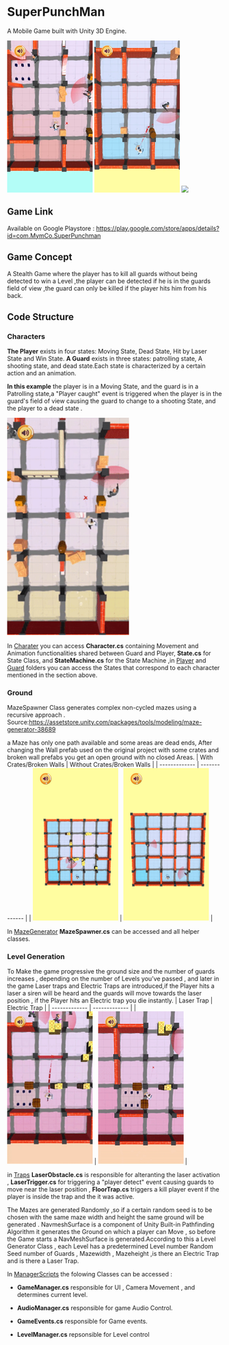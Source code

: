 # SuperPunchMan
<body>
  
A Mobile Game built with Unity 3D Engine.
  
</body>

<img SRC="RobbersRace/Media/Photo1.png" width="200">  <img SRC="RobbersRace/Media/Photo2.png" width="200"> <img SRC="RobbersRace/Media/ezgif.com-gif-maker.gif" width="285">
<body>
  
## Game Link 
  
  Available on Google Playstore : https://play.google.com/store/apps/details?id=com.MymCo.SuperPunchman
 ## Game Concept
  A Stealth Game where the player has to kill all guards without being detected to win a Level ,the player can be detected if he is in the guards field of view ,the guard can only be killed if the player hits him from his back.  
  
  ## Code Structure
  
 ### Characters  
**The Player** exists in four states: Moving State, Dead State, Hit by Laser State and Win State. **A Guard** exists in three states: patrolling state, A shooting state, and dead state.Each state is characterized by a certain action and an animation.
  
  **In this example** the player is in a Moving State,  and the guard is in a Patrolling state,a "Player caught" event is triggered when the player is in the guard's field of view causing the guard  to change to a shooting State, and the player to a dead state .
 <body>
  <img SRC="RobbersRace/Media/Move-Dead.gif" width="285">
  </body>
  
In  [Charater](https://github.com/Mostafaelsherief/SuperPunchMan/tree/main/RobbersRace/Assets/Scripts/Character) you can access **Character.cs** containing Movement and Animation functionalities shared between Guard and Player,  **State.cs** for State Class, and **StateMachine.cs** for the State Machine ,in [Player](https://github.com/Mostafaelsherief/SuperPunchMan/tree/main/RobbersRace/Assets/Scripts/Character/Player) and [Guard](https://github.com/Mostafaelsherief/SuperPunchMan/tree/main/RobbersRace/Assets/Scripts/Character/Guard) folders you can access the States that correspond to each character mentioned in the section above. 
  
  
### Ground

MazeSpawner Class generates complex non-cycled mazes using a recursive approach . Source:https://assetstore.unity.com/packages/tools/modeling/maze-generator-38689

a Maze has only one path available and some areas are dead ends, After changing the Wall prefab used on the original project with some crates and broken wall prefabs you get an open ground with no closed Areas.
| With Crates/Broken Walls  | Without Crates/Broken Walls |
| ------------- | ------------- |
| <img SRC="RobbersRace/Media/MazeWithCrates.jpg" width="200">  |  <img SRC="RobbersRace/Media/MazeWithoutCrates.jpg" width="200">  |

 In [MazeGenerator](https://github.com/Mostafaelsherief/SuperPunchMan/tree/main/RobbersRace/Assets/Scripts/ManagerScripts/MazeGenerator)  **MazeSpawner.cs** can be accessed and all helper classes.

### Level Generation

To Make the game progressive the ground size  and the number of guards increases , depending on the number of Levels you’ve passed , and later in the game  Laser traps and  Electric Traps are introduced,if the Player hits a laser a siren will be heard and the guards will move towards the laser position , if the Player hits an  Electric trap you die instantly.
 | Laser Trap   | Electric Trap |
| ------------- | ------------- |
| <img SRC="RobbersRace/Media/LaserTrap.gif" width="200">  |  <img SRC="RobbersRace/Media/ElectricTrap.gif" width="200">  |

  in [Traps](https://github.com/Mostafaelsherief/SuperPunchMan/tree/main/RobbersRace/Assets/Scripts/Traps) **LaserObstacle.cs** is responsible for alteranting the laser activation , **LaserTrigger.cs** for triggering a "player detect" event causing guards to move near the laser position , **FloorTrap.cs** triggers a kill player event if the player is inside the trap and the it was active.  
  
 The Mazes are generated Randomly ,so if a certain random seed is to be chosen with the same maze width and height the same ground will be generated .
NavmeshSurface is a component  of Unity Built-in Pathfinding Algorithm it generates the Ground on which a player can Move , so before the Game starts a NavMeshSurface is generated.According to this a Level Generator Class , each Level has a predetermined Level number Random Seed number of Guards , Mazewidth , Mazeheight ,is there an Electric Trap and  is there a Laser Trap. 
  
In [ManagerScripts](https://github.com/Mostafaelsherief/SuperPunchMan/tree/main/RobbersRace/Assets/Scripts/ManagerScripts/MazeGenerator) the folowing Classes can be accessed : 
* **GameManager.cs** responsible for UI , Camera Movement , and determines current level.  
* **AudioManager.cs** responsible for game Audio Control.
* **GameEvents.cs** responsible for Game events.
* **LevelManager.cs** repsonsible for Level control
  
  



  </body >



